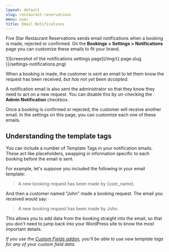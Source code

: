 ```yaml
---
layout: default
slug: restaurant-reservations
menu: user
title: Email Notifications
---
```

Five Star Restaurant Reservations sends email notifications when a booking is made, rejected or confirmed. On the **Bookings > Settings > Notifications** page you can customize these emails to fit your brand.

![Screenshot of the notifications settings page](/img/{{ page.slug }}/settings-notifications.png)

When a booking is made, the customer is sent an email to let them know the request has been received, *but has not yet been accepted*.

A notification email is also sent the administrator so that they know they need to act on a new request. You can disable this by un-checking the **Admin Notification** checkbox.

Once a booking is confirmed or rejected, the customer will receive another email. In the settings on this page, you can customize each one of these emails.

## Understanding the template tags

You can include a number of Template Tags in your notification emails. These act like placeholders, swapping in information specific to each booking before the email is sent.

For example, let's suppose you included the following in your email template:

> A new booking request has been made by {user_name}.

And then a customer named "John" made a booking request. The email you received would say:

> A new booking request has been made by John.

This allows you to add data from the booking straight into the email, so that you don't need to jump back into your WordPress site to know the most important details.

*If you use the [Custom Fields addon](../addon/custom-fields), you'll be able to use new template tags for any of your custom field data.*
